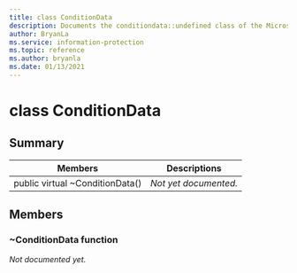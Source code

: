 ```yaml
---
title: class ConditionData 
description: Documents the conditiondata::undefined class of the Microsoft Information Protection (MIP) SDK.
author: BryanLa
ms.service: information-protection
ms.topic: reference
ms.author: bryanla
ms.date: 01/13/2021
---
```


# class ConditionData 
  
## Summary
 Members                        | Descriptions                                
--------------------------------|---------------------------------------------
public virtual ~ConditionData()  | _Not yet documented._
  
## Members
  
### ~ConditionData function
_Not documented yet._
